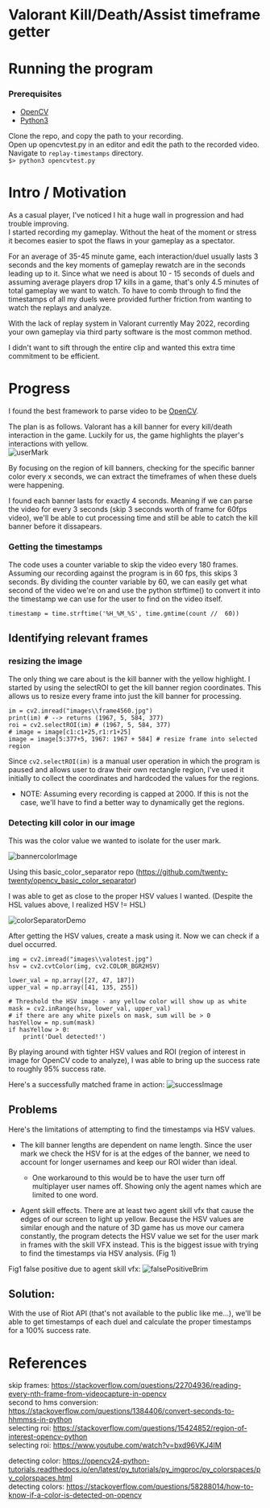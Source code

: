 # Valorant Kill/Death/Assist timeframe getter

# Running the program

### Prerequisites
- [OpenCV](https://opencv.org/releases/)
- [Python3](https://www.python.org/downloads/) 

Clone the repo, and copy the path to your recording.  
Open up opencvtest.py in an editor and edit the path to the recorded video.   
Navigate to `replay-timestamps` directory.  
`$> python3 opencvtest.py`



# Intro / Motivation
As a casual player, I've noticed I hit a huge wall in progression and had trouble improving.  
I started recording my gameplay. Without the heat of the moment or stress it becomes easier to spot the flaws in your gameplay as a spectator. 

For an average of 35-45 minute game, each interaction/duel usually lasts 3 seconds and the key moments of gameplay rewatch are in the seconds leading up to it. Since what we need is about 10 - 15 seconds of duels and assuming average players drop 17 kills in a game, that's only 4.5 minutes of total gameplay we want to watch. 
To have to comb through to find the timestamps of all my duels were provided further friction from wanting to watch the replays and analyze. 

With the lack of replay system in Valorant currently May 2022, recording your own gameplay via third party software is the most common method. 

I didn't want to sift through the entire clip and wanted this extra time commitment to be efficient. 

# Progress 

I found the best framework to parse video to be [OpenCV](https://opencv.org/). 

The plan is as follows. Valorant has a kill banner for every kill/death interaction in the game. 
Luckily for us, the game highlights the player's interactions with yellow.   
![userMark](progress/selecting_roi.png)

By focusing on the region of kill banners, checking for the specific banner color every x seconds, we can extract the timeframes of when these duels were happening. 

I found each banner lasts for exactly 4 seconds. Meaning if we can parse the video for every 3 seconds (skip 3 seconds worth of frame for 60fps video), we'll be able to cut processing time and still be able to catch the kill banner before it dissapears. 

### Getting the timestamps
The code uses a counter variable to skip the video every 180 frames. Assuming our recording against the program is in 60 fps, this skips 3 seconds. By dividing the counter variable by 60, we can easily get what second of the video we're on and use the python strftime() to convert it into the timestamp we can use for the user to find on the video itself. 

    timestamp = time.strftime('%H_%M_%S', time.gmtime(count //  60))


## Identifying relevant frames 
### resizing the image
The only thing we care about is the kill banner with the yellow highlight. 
I started by using the selectROI to get the kill banner region coordinates. 
This allows us to resize every frame into just the kill banner for processing. 

    im = cv2.imread("images\\frame4560.jpg")
    print(im) # --> returns (1967, 5, 584, 377)
    roi = cv2.selectROI(im) # (1967, 5, 584, 377)
    # image = image[c1:c1+25,r1:r1+25]
    image = image[5:377+5, 1967: 1967 + 584] # resize frame into selected region

Since `cv2.selectROI(im)` is a manual user operation in which the program is paused and allows user to draw their own rectangle region, I've used it initially to collect the coordinates and hardcoded the values for the regions. 
* NOTE: Assuming every recording is capped at 2000. If this is not the case, we'll have to find a better way to dynamically get the regions. 


### Detecting kill color in our image 

This was the color value we wanted to isolate for the user mark. 

![bannercolorImage](progress/colorvaluekillbanner.png)


Using this basic_color_separator repo (https://github.com/twenty-twenty/opencv_basic_color_separator)

I was able to get as close to the proper HSV values I wanted. (Despite the HSL values above, I realized HSV != HSL)

![colorSeparatorDemo](progress/afterHSV.png)


After getting the HSV values, create a mask using it. Now we can check if a duel occurred. 

    img = cv2.imread("images\\valotest.jpg")
    hsv = cv2.cvtColor(img, cv2.COLOR_BGR2HSV)

    lower_val = np.array([27, 47, 187]) 
    upper_val = np.array([41, 135, 255])

    # Threshold the HSV image - any yellow color will show up as white
    mask = cv2.inRange(hsv, lower_val, upper_val)
    # if there are any white pixels on mask, sum will be > 0
    hasYellow = np.sum(mask)
    if hasYellow > 0:
        print('Duel detected!')

By playing around with tighter HSV values and ROI (region of interest in image for OpenCV code to analyze), I was able to bring up the success rate to roughly 95% success rate. 

Here's a successfully matched frame in action: 
![successImage](progress/masksuccess.png)


## Problems 

Here's the limitations of attempting to find the timestamps via HSV values. 
- The kill banner lengths are dependent on name length. Since the user mark we check the HSV for is at the edges of the banner, we need to account for longer usernames and keep our ROI wider than ideal. 
    - One workaround to this would be to have the user turn off multiplayer user names off. Showing only the agent names which are limited to one word.

-   Agent skill effects. There are at least two agent skill vfx that cause the edges of our screen to light up yellow. Because the HSV values are similar enough and the nature of 3D game has us move our camera constantly, the program detects the HSV value we set for the user mark in frames with the skill VFX instead. This is the biggest issue with trying to find the timestamps via HSV analysis. (Fig 1)

Fig1 false positive due to agent skill vfx: 
![falsePositiveBrim](images/test10800_00_03_00.jpg)


## Solution: 

With the use of Riot API (that's not available to the public like me...), we'll be able to get timestamps of each duel and calculate the proper timestamps for a 100% success rate. 


# References 

skip frames: https://stackoverflow.com/questions/22704936/reading-every-nth-frame-from-videocapture-in-opencv  
second to hms conversion: https://stackoverflow.com/questions/1384406/convert-seconds-to-hhmmss-in-python  
selecting roi: https://stackoverflow.com/questions/15424852/region-of-interest-opencv-python  
selecting roi: https://www.youtube.com/watch?v=bxd96VKJ4lM

detecting color: https://opencv24-python-tutorials.readthedocs.io/en/latest/py_tutorials/py_imgproc/py_colorspaces/py_colorspaces.html  
detecting colors: https://stackoverflow.com/questions/58288014/how-to-know-if-a-color-is-detected-on-opencv
